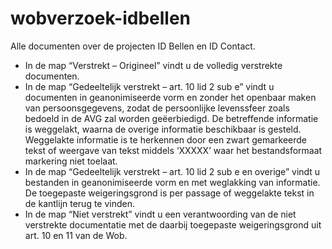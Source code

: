 # wobverzoek-idbellen
Alle documenten over de projecten ID Bellen en ID Contact.

-	In de map “Verstrekt – Origineel” vindt u de volledig verstrekte documenten.
-	In de map “Gedeeltelijk verstrekt – art. 10 lid 2 sub e” vindt u documenten in geanonimiseerde vorm en zonder het openbaar maken van persoonsgegevens, zodat de persoonlijke levenssfeer zoals bedoeld in de AVG zal worden geëerbiedigd. De betreffende informatie is weggelakt, waarna de overige informatie beschikbaar is gesteld. Weggelakte informatie is te herkennen door een zwart gemarkeerde tekst of weergave van tekst middels ‘XXXXX’ waar het bestandsformaat markering niet toelaat.
-	In de map “Gedeeltelijk verstrekt – art. 10 lid 2 sub e en overige” vindt u bestanden in geanonimiseerde vorm en met weglakking van informatie. De toegepaste weigeringsgrond is per passage of weggelakte tekst in de kantlijn terug te vinden.
-	In de map “Niet verstrekt” vindt u een verantwoording van de niet verstrekte documentatie met de daarbij toegepaste weigeringsgrond uit art.  10 en 11 van de Wob.
